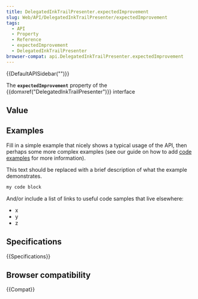 ```yaml
---
title: DelegatedInkTrailPresenter.expectedImprovement
slug: Web/API/DelegatedInkTrailPresenter/expectedImprovement
tags:
  - API
  - Property
  - Reference
  - expectedImprovement
  - DelegatedInkTrailPresenter
browser-compat: api.DelegatedInkTrailPresenter.expectedImprovement
---
```

{{DefaultAPISidebar("")}}

The **`expectedImprovement`** property of the {{domxref("DelegatedInkTrailPresenter")}} interface 

## Value



## Examples

Fill in a simple example that nicely shows a typical usage of the API, then perhaps some more complex examples (see our guide on how to add [code examples](/en-US/docs/MDN/Contribute/Structures/Code_examples) for more information).

This text should be replaced with a brief description of what the example demonstrates.

```js
my code block
```

And/or include a list of links to useful code samples that live elsewhere:

*   x
*   y
*   z

## Specifications

{{Specifications}}

## Browser compatibility

{{Compat}}


